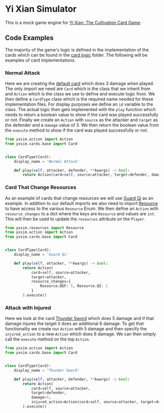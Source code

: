 Yi Xian Simulator
===================

This is a mock game engine for [Yi Xian: The Cultivation Card Game](https://store.steampowered.com/app/1948800/Yi_Xian_The_Cultivation_Card_Game/).


Code Examples
----------------

The majority of the game's logic is defined in the implementation of the cards which can be found in the [card logic](yxsim/cards/logic) folder.
The following will be examples of card implementations.

### Normal Attack

Here we are creating the [default card](yxsim/cards/logic/normal_attack.py) which does 3 damage when played.
The only import we need are `Card` which is the class that we inherit from and `Action` which is the class we use to define and execute logic from.
We then define a `CardType` class which is the required name needed for these implementation files.
For display purposes we define an `id` variable to the class.
The actual logic then gets implemented with the `play` function which needs to return a boolean value to show if the card was played successfully or not.
Finally we create an `Action` with `source` as the attacker and `target` as the defender and a `damage` value of 3.
We then return the boolean value from the `execute` method to show if the card was played successfully or not.

```python
from yxsim.action import Action
from yxsim.cards.base import Card


class CardType(Card):
    display_name = 'Normal Attack'

    def play(self, attacker, defender, **kwargs) -> bool:
        return Action(card=self, source=attacker, target=defender, damage=3).execute()
```

### Card That Change Resources

As an example of cards that change resources we will use [Guard Qi](yxsim/cards/logic/guard_qi.py) as an example.
In addition to our default imports we also need to import [Resource](yxsim/resources.py) to have access to the various `Resource` Enum.
We then define an `Action` with `resource_changes` to a dict where the keys are `Resource` and values are `int`.
This will then be used to update the `resources` attribute on the `Player`.

```python
from yxsim.resources import Resource
from yxsim.action import Action
from yxsim.cards.base import Card


class CardType(Card):
    display_name = 'Guard Qi'

    def play(self, attacker, **kwargs) -> bool:
        return Action(
            card=self, source=attacker,
            target=attacker,
            resource_changes={
                Resource.DEF: 5, Resource.QI: 1
            }
        ).execute()
```

### Attack with Injured

Here we look at the card [Thunder Sword](yxsim/cards/logic/thunder_sword.py) which does 5 damage and if that damage injures the target it does an additional 6 damage.
To get that functionality we create our `Action` with 5 damage and then specify the `injured_action` to a new `Action` which does 6 damage.
We can then simply call the `execute` method on the top `Action`.

```python
from yxsim.action import Action
from yxsim.cards.base import Card


class CardType(Card):
    display_name = 'Thunder Sword'

    def play(self, attacker, defender, **kwargs) -> bool:
        return Action(
            card=self, source=attacker,
            target=defender,
            damage=5,
            injured_action=Action(card=self, source=attacker, target=defender, damage=6)
        ).execute()
```